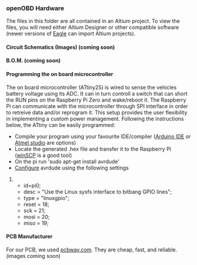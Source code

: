 ### openOBD Hardware

The files in this folder are all contained in an Altium project. To view the files, you will need either Altium Designer or other compatible software (newer versions of [Eagle](http://www.autodesk.com/products/eagle/overview) can import Altium projects).

#### Circuit Schematics (Images) (coming soon)

#### B.O.M. (coming soon)

#### Programming the on board microcontroller

The on board microcontroller (ATtiny25) is wired to sense the vehicles battery voltage using its ADC. It can in turn controll a switch that can short the RUN pins on the Raspberry Pi Zero and wake/reboot it. The Raspberry Pi can communicate with the microcontroller through SPI interface in order to retreive data and/or reprogram it. This setup provides the user flexibility in implementing a custom power management. Following the instructions below, the ATtiny can be easily programmed:

* Compile your program using your favourite IDE/compiler ([Arduino IDE](http://www.arduino.org/downloads) or [Atmel studio](http://www.microchip.com/development-tools/atmel-studio-7) are options)
* Locate the generated .hex file and transfer it to the Raspberry Pi ([winSCP](https://winscp.net/eng/download.php) is a good tool)
* On the pi run 'sudo apt-get install avrdude' 
* [Configure](www.google,ca) avrdude using the following settings
1. 
    * id=pi0;
    * desc  = "Use the Linux sysfs interface to bitbang GPIO lines";
    * type = "linuxgpio";
    * reset = 18;
    * sck = 21;
    * mosi = 20;
    * miso = 19;

#### PCB Manufacturer

For our PCB, we used [pcbway.com](https://www.pcbway.com/). They are cheap, fast, and reliable. (images coming soon)
